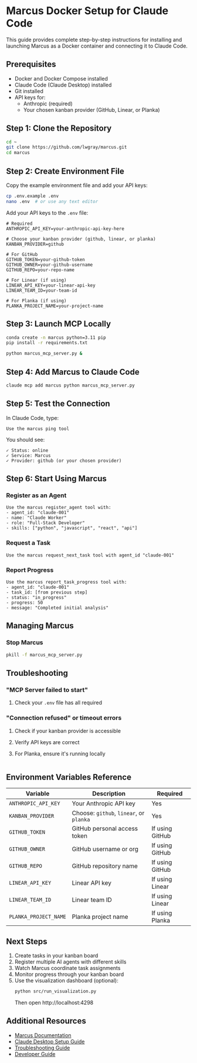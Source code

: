 # Marcus Docker Setup for Claude Code

This guide provides complete step-by-step instructions for installing and launching Marcus as a Docker container and connecting it to Claude Code.

## Prerequisites

- Docker and Docker Compose installed
- Claude Code (Claude Desktop) installed
- Git installed
- API keys for:
  - Anthropic (required)
  - Your chosen kanban provider (GitHub, Linear, or Planka)

## Step 1: Clone the Repository

```bash
cd ~
git clone https://github.com/lwgray/marcus.git
cd marcus
```

## Step 2: Create Environment File

Copy the example environment file and add your API keys:

```bash
cp .env.example .env
nano .env  # or use any text editor
```

Add your API keys to the `.env` file:

```env
# Required
ANTHROPIC_API_KEY=your-anthropic-api-key-here

# Choose your kanban provider (github, linear, or planka)
KANBAN_PROVIDER=github

# For GitHub
GITHUB_TOKEN=your-github-token
GITHUB_OWNER=your-github-username
GITHUB_REPO=your-repo-name

# For Linear (if using)
LINEAR_API_KEY=your-linear-api-key
LINEAR_TEAM_ID=your-team-id

# For Planka (if using)
PLANKA_PROJECT_NAME=your-project-name
```

## Step 3: Launch MCP Locally

```bash
conda create -n marcus python=3.11 pip
pip install -r requirements.txt

python marcus_mcp_server.py &
```
## Step 4: Add Marcus to Claude Code

```bash
claude mcp add marcus python marcus_mcp_server.py
```

## Step 5: Test the Connection

In Claude Code, type:
```
Use the marcus ping tool
```

You should see:
```
✓ Status: online
✓ Service: Marcus
✓ Provider: github (or your chosen provider)
```

## Step 6: Start Using Marcus

### Register as an Agent
```
Use the marcus register_agent tool with:
- agent_id: "claude-001"
- name: "Claude Worker"
- role: "Full-Stack Developer"
- skills: ["python", "javascript", "react", "api"]
```

### Request a Task
```
Use the marcus request_next_task tool with agent_id "claude-001"
```

### Report Progress
```
Use the marcus report_task_progress tool with:
- agent_id: "claude-001"
- task_id: [from previous step]
- status: "in_progress"
- progress: 50
- message: "Completed initial analysis"
```

## Managing Marcus

### Stop Marcus
```bash
pkill -f marcus_mcp_server.py
```

## Troubleshooting

### "MCP Server failed to start"
1. Check your `.env` file has all required 

### "Connection refused" or timeout errors
1. Check if your kanban provider is accessible
2. Verify API keys are correct
3. For Planka, ensure it's running locally

   ```

## Environment Variables Reference

| Variable | Description | Required |
|----------|-------------|----------|
| `ANTHROPIC_API_KEY` | Your Anthropic API key | Yes |
| `KANBAN_PROVIDER` | Choose: `github`, `linear`, or `planka` | Yes |
| `GITHUB_TOKEN` | GitHub personal access token | If using GitHub |
| `GITHUB_OWNER` | GitHub username or org | If using GitHub |
| `GITHUB_REPO` | GitHub repository name | If using GitHub |
| `LINEAR_API_KEY` | Linear API key | If using Linear |
| `LINEAR_TEAM_ID` | Linear team ID | If using Linear |
| `PLANKA_PROJECT_NAME` | Planka project name | If using Planka |

## Next Steps

1. Create tasks in your kanban board
2. Register multiple AI agents with different skills
3. Watch Marcus coordinate task assignments
4. Monitor progress through your kanban board
5. Use the visualization dashboard (optional):
   ```bash
   python src/run_visualization.py
   ```
   Then open http://localhost:4298

## Additional Resources

- [Marcus Documentation](docs/sphinx/source/index.rst)
- [Claude Desktop Setup Guide](docs/sphinx/source/user_guide/claude_desktop_setup.md)
- [Troubleshooting Guide](docs/sphinx/source/reference/troubleshooting.md)
- [Developer Guide](docs/sphinx/source/developer/index.rst)
